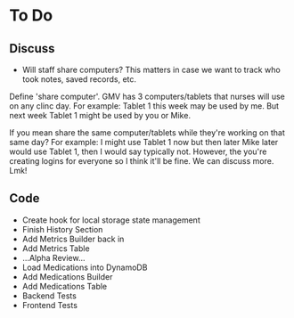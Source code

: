 # To Do

## Discuss

- Will staff share computers? This matters in case we want to track who took notes, saved records, etc.

Define 'share computer'. GMV has 3 computers/tablets that nurses will use on any clinc day. For example: Tablet 1 this week may be used by me. But next week Tablet 1 might be used by you or Mike.

If you mean share the same computer/tablets while they're working on that same day? For example: I might use Tablet 1 now but then later Mike later would use Tablet 1, then I would say typically not. However, the you're creating logins for everyone so I think it'll be fine. We can discuss more. Lmk!

## Code

- Create hook for local storage state management
- Finish History Section
- Add Metrics Builder back in
- Add Metrics Table
- ...Alpha Review...
- Load Medications into DynamoDB
- Add Medications Builder
- Add Medications Table
- Backend Tests
- Frontend Tests
